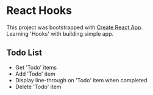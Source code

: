 # React Hooks
This project was bootstrapped with [Create React App](https://github.com/facebook/create-react-app).
<br />
Learning 'Hooks' with building simple app.


## Todo List

- Get 'Todo' items 
- Add 'Todo' item
- Display line-through on 'Todo' item when completed
- Delete 'Todo' item  
